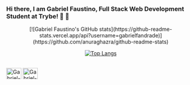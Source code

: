 ### Hi there, I am Gabriel Faustino, Full Stack Web Development Student at Trybe! 🚀 👋

<div align="center">
  [![Gabriel Faustino's GitHub stats](https://github-readme-stats.vercel.app/api?username=gabrielfandrade)](https://github.com/anuraghazra/github-readme-stats)

  [![Top Langs](https://github-readme-stats.vercel.app/api/top-langs/?username=gabrielfandrade)](https://github.com/anuraghazra/github-readme-stats)
</div>

<div style="display: inline_block"><br>
  <img align="center" alt="Gabriel-HTML" height="30" width="40" src="https://cdn.jsdelivr.net/gh/devicons/devicon/icons/html5/html5-original.svg">
  <img align="center" alt="Gabriel-Js" height="30" width="40" src="https://cdn.jsdelivr.net/gh/devicons/devicon/icons/javascript/javascript-original.svg">
  
##
